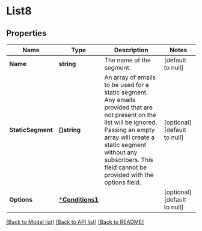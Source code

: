 # List8

## Properties
Name | Type | Description | Notes
------------ | ------------- | ------------- | -------------
**Name** | **string** | The name of the segment. | [default to null]
**StaticSegment** | **[]string** | An array of emails to be used for a static segment. Any emails provided that are not present on the list will be ignored. Passing an empty array will create a static segment without any subscribers. This field cannot be provided with the options field. | [optional] [default to null]
**Options** | [***Conditions1**](Conditions_1.md) |  | [optional] [default to null]

[[Back to Model list]](../README.md#documentation-for-models) [[Back to API list]](../README.md#documentation-for-api-endpoints) [[Back to README]](../README.md)


